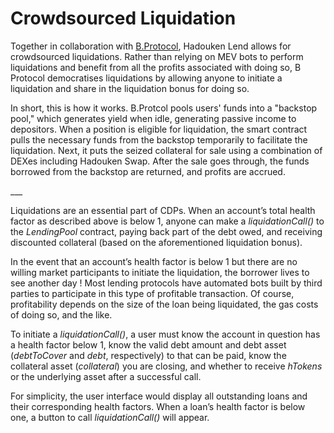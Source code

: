 # Crowdsourced Liquidation

Together in collaboration with [B.Protocol](https://bprotocol.org/), Hadouken Lend allows for crowdsourced liquidations. Rather than relying on MEV bots to  perform liquidations and benefit from all the profits associated with doing so, B Protocol democratises liquidations by allowing anyone to initiate a liquidation and share in the liquidation bonus for doing so.

In short, this is how it works. B.Protcol pools users' funds into a "backstop pool," which generates yield when idle, generating passive income to depositors. When a position is eligible for liquidation, the smart contract pulls the necessary funds from the backstop temporarily to facilitate the liquidation. Next, it puts the seized collateral for sale using a combination of DEXes including Hadouken Swap. After the sale goes through, the funds borrowed from the backstop are returned, and profits are accrued.

\_\_\_

Liquidations are an essential part of CDPs. When an account’s total health factor as described above is below 1, anyone can make a _liquidationCall()_ to the _LendingPool_ contract, paying back part of the debt owed, and receiving discounted collateral (based on the aforementioned liquidation bonus).

In the event that an account’s health factor is below 1 but there are no willing market participants to initiate the liquidation, the borrower lives to see another day ! Most lending protocols have automated bots built by third parties to participate in this type of profitable transaction. Of course, profitability depends on the size of the loan being liquidated, the gas costs of doing so, and the like.

To initiate a _liquidationCall()_, a user must know the account in question has a health factor below 1, know the valid debt amount and debt asset (_debtToCover_ and _debt_, respectively) to that can be paid, know the collateral asset (_collateral_) you are closing, and whether to receive _hTokens_ or the underlying asset after a successful call.

For simplicity, the user interface would display all outstanding loans and their corresponding health factors. When a loan’s health factor is below one, a button to call _liquidationCall()_ will appear.
